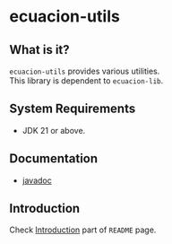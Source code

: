 # ecuacion-utils

## What is it?

`ecuacion-utils` provides various utilities.  
This library is dependent to `ecuacion-lib`.

## System Requirements

- JDK 21 or above.

## Documentation

- [javadoc](https://javadoc.ecuacion.jp/apidocs/)

## Introduction

Check [Introduction](https://github.com/ecuacion-jp/ecuacion-lib) part of `README` page.
